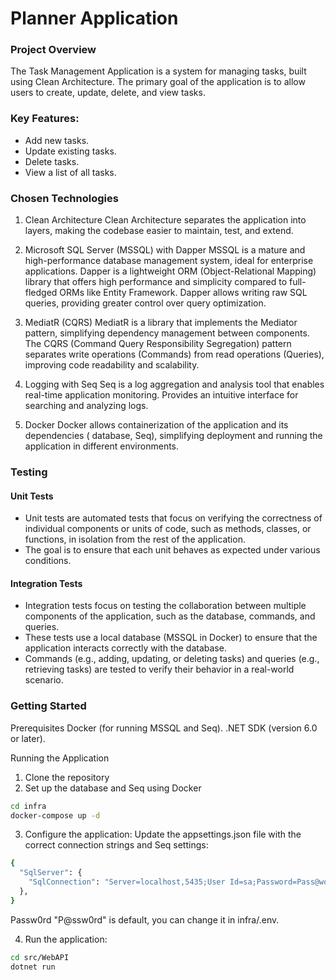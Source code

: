 # Planner Application

### Project Overview
The Task Management Application is a system for managing tasks, built using Clean Architecture. The primary goal of the application is to allow users to create, update, delete, and view tasks.

### Key Features:
- Add new tasks.
- Update existing tasks.
- Delete tasks.
- View a list of all tasks.

### Chosen Technologies
1. Clean Architecture
Clean Architecture separates the application into layers, making the codebase easier to maintain, test, and extend.
2. Microsoft SQL Server (MSSQL) with Dapper
MSSQL is a mature and high-performance database management system, ideal for enterprise applications.
Dapper is a lightweight ORM (Object-Relational Mapping) library that offers high performance and simplicity compared to full-fledged ORMs like Entity Framework.
Dapper allows writing raw SQL queries, providing greater control over query optimization.
3. MediatR (CQRS)
MediatR is a library that implements the Mediator pattern, simplifying dependency management between components.
The CQRS (Command Query Responsibility Segregation) pattern separates write operations (Commands) from read operations (Queries), improving code readability and scalability.

4. Logging with Seq
Seq is a log aggregation and analysis tool that enables real-time application monitoring.
Provides an intuitive interface for searching and analyzing logs.

5. Docker
Docker allows containerization of the application and its dependencies ( database, Seq), simplifying deployment and running the application in different environments.

### Testing
#### Unit Tests
- Unit tests are automated tests that focus on verifying the correctness of individual components or units of code, such as methods, classes, or functions, in isolation from the rest of the application. 
- The goal is to ensure that each unit behaves as expected under various conditions.

#### Integration Tests
- Integration tests focus on testing the collaboration between multiple components of the application, such as the database, commands, and queries.
- These tests use a local database (MSSQL in Docker) to ensure that the application interacts correctly with the database.
- Commands (e.g., adding, updating, or deleting tasks) and queries (e.g., retrieving tasks) are tested to verify their behavior in a real-world scenario.

### Getting Started
Prerequisites
Docker (for running MSSQL and Seq).
.NET SDK (version 6.0 or later).

Running the Application
1. Clone the repository
2. Set up the database and Seq using Docker
```bash
cd infra
docker-compose up -d
```
3. Configure the application:
Update the appsettings.json file with the correct connection strings and Seq settings:
```bash
{
  "SqlServer": {
    "SqlConnection": "Server=localhost,5435;User Id=sa;Password=Pass@word;Trust Server Certificate=true"
  },
}
```
Passw0rd "P@ssw0rd" is default, you can change it in infra/.env.

4. Run the application:
```bash
cd src/WebAPI
dotnet run
```